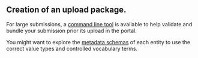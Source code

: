 ## Creation of an upload package.

For large submissions, a [command line tool](/cli) is available to help validate and bundle your submission prior its upload in the portal.

You might want to explore the [metadata schemas](/metadata) of each entity to use the correct value types and controlled vocabulary terms.